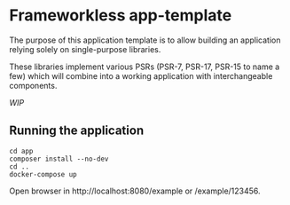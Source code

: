 Frameworkless app-template
==========================

The purpose of this application template is to allow building an application relying solely on single-purpose libraries.

These libraries implement various PSRs (PSR-7, PSR-17, PSR-15 to name a few) which will combine into a working application with interchangeable components.

*WIP*

Running the application
-----------------------

```
cd app
composer install --no-dev
cd ..
docker-compose up
```

Open browser in http://localhost:8080/example or /example/123456.


